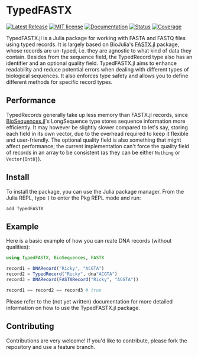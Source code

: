 # TypedFASTX

[![Latest Release](https://img.shields.io/github/release/anton083/TypedFASTX.jl.svg)](https://github.com/anton083/TypedFASTX.jl/releases/latest)
[![MIT license](https://img.shields.io/badge/license-MIT-green.svg)](https://opensource.org/license/MIT)
[![Documentation](https://img.shields.io/badge/docs-stable-blue.svg)](https://anton083.github.io/TypedFASTX.jl/stable/)
[![Status](https://github.com/anton083/TypedFASTX.jl/actions/workflows/CI.yml/badge.svg?branch=main)](https://github.com/anton083/TypedFASTX.jl/actions/workflows/CI.yml?query=branch%3Amain)
[![Coverage](https://codecov.io/gh/anton083/TypedFASTX.jl/branch/main/graph/badge.svg)](https://codecov.io/gh/anton083/TypedFASTX.jl)
<!-- [![Build Status](https://travis-ci.com/anton083/TypedFASTX.jl.svg?branch=main)](https://travis-ci.com/anton083/TypedFASTX.jl) -->

TypedFASTX.jl is a Julia package for working with FASTA and FASTQ files using typed records. It is largely based on BioJulia's [FASTX.jl](https://github.com/BioJulia/FASTX.jl) package, whose records are un-typed, i.e. they are agnostic to what kind of data they contain. Besides from the sequence field, the TypedRecord type also has an identifier and an optional quality field.
TypedFASTX.jl aims to enhance readability and reduce potential errors when dealing with different types of biological sequences. It also enforces type safety and allows you to define different methods for specific record types.

## Performance
TypedRecords generally take up less memory than FASTX.jl records, since [BioSequences.jl](https://github.com/BioJulia/BioSequences.jl)'s LongSequence type stores sequence information more efficiently. It may however be slightly slower compared to let's say, storing each field in its own vector, due to the overhead required to keep it flexible and user-friendly. The optional quality field is also something that might affect performance; the current implementation can't force the quality field of records in an array to be consistent (as they can be either `Nothing` or `Vector{Int8}`).

## Install

To install the package, you can use the Julia package manager. From the Julia REPL, type `]` to enter the Pkg REPL mode and run:

```
add TypedFASTX
```

## Example
Here is a basic example of how you can reate DNA records (without qualities):

```julia
using TypedFASTX, BioSequences, FASTX

record1 = DNARecord("Ricky", "ACGTA")
record2 = TypedRecord("Ricky", dna"ACGTA")
record3 = DNARecord(FASTARecord("Ricky", "ACGTA"))

record1 == record2 == record3 # true
```

Please refer to the (not yet written) documentation for more detailed information on how to use the TypedFASTX.jl package.

## Contributing
Contributions are very welcome! If you'd like to contribute, please fork the repository and use a feature branch.
